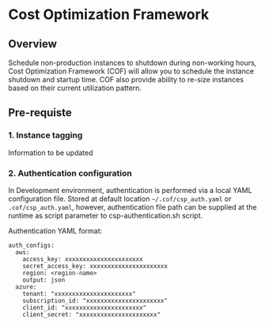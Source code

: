 # Cost Optimization Framework

## Overview
Schedule non-production instances to shutdown during non-working hours, Cost Optimization Framework (COF) will allow you to schedule the instance shutdown and startup time. COF also provide ability to re-size instances based on their current utilization pattern.


## Pre-requiste

### 1. Instance tagging
Information to be updated

### 2. Authentication configuration

In Development environment, authentication is performed via a local YAML configuration file. Stored at default location `~/.cof/csp_auth.yaml` or `.cof/csp_auth.yaml`, however, authentication file path can be supplied at the runtime as script parameter to csp-authentication.sh script.

Authentication YAML format:
```
auth_configs:
  aws:
    access_key: xxxxxxxxxxxxxxxxxxxxxx
    secret_access_key: xxxxxxxxxxxxxxxxxxxxxx
    region: <region-name>
    output: json
  azure:
    tenant: "xxxxxxxxxxxxxxxxxxxxxx"
    subscription_id: "xxxxxxxxxxxxxxxxxxxxxx"
    client_id: "xxxxxxxxxxxxxxxxxxxxxx"
    client_secret: "xxxxxxxxxxxxxxxxxxxxxx"
```
